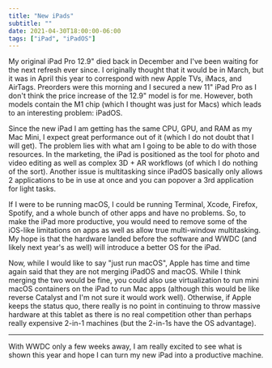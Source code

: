 ```yaml
---
title: "New iPads"
subtitle: ""
date: 2021-04-30T18:00:00-06:00
tags: ["iPad", "iPadOS"]
---
```


My original iPad Pro 12.9" died back in December and I've been waiting for the next refresh ever since. I originally thought that it would be in March, but it was in April this year to correspond with new Apple TVs, iMacs, and AirTags. Preorders were this morning and I secured a new 11" iPad Pro as I don't think the price increase of the 12.9" model is for me. However, both models contain the M1 chip (which I thought was just for Macs) which leads to an interesting problem: iPadOS.

Since the new iPad I am getting has the same CPU, GPU, and RAM as my Mac Mini, I expect great performance out of it (which I do not doubt that I will get). The problem lies with what am I going to be able to do with those resources. In the marketing, the iPad is positioned as the tool for photo and video editing as well as complex 3D + AR workflows (of which I do nothing of the sort). Another issue is multitasking since iPadOS basically only allows 2 applications to be in use at once and you can popover a 3rd application for light tasks.

If I were to be running macOS, I could be running Terminal, Xcode, Firefox, Spotify, and a whole bunch of other apps and have no problems. So, to make the iPad more productive, you would need to remove some of the iOS-like limitations on apps as well as allow true multi-window multitasking. My hope is that the hardware landed before the software and WWDC (and likely next year's as well) will introduce a better OS for the iPad.

Now, while I would like to say "just run macOS", Apple has time and time again said that they are not merging iPadOS and macOS. While I think merging the two would be fine, you could also use virtualization to run mini macOS containers on the iPad to run Mac apps (although this would be like reverse Catalyst and I'm not sure it would work well). Otherwise, if Apple keeps the status quo, there really is no point in continuing to throw massive hardware at this tablet as there is no real competition other than perhaps really expensive 2-in-1 machines (but the 2-in-1s have the OS advantage).

---

With WWDC only a few weeks away, I am really excited to see what is shown this year and hope I can turn my new iPad into a productive machine.
